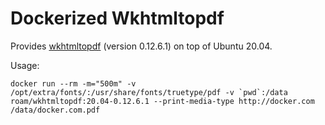 # Dockerized Wkhtmltopdf

Provides [wkhtmltopdf](http://wkhtmltopdf.org/) (version 0.12.6.1) on top of Ubuntu 20.04.

Usage:

    docker run --rm -m="500m" -v /opt/extra/fonts/:/usr/share/fonts/truetype/pdf -v `pwd`:/data roam/wkhtmltopdf:20.04-0.12.6.1 --print-media-type http://docker.com /data/docker.com.pdf

